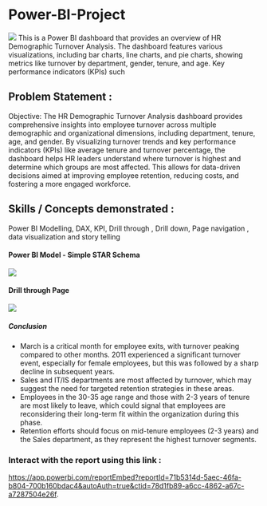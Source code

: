 # Power-BI-Project
![](hr_dashboard.png)
This is a Power BI dashboard that provides an overview of HR Demographic Turnover Analysis. The dashboard features various visualizations, including bar charts, line charts, and pie charts, showing metrics like turnover by department, gender, tenure, and age. Key performance indicators (KPIs) such
## Problem Statement :
Objective: The HR Demographic Turnover Analysis dashboard provides comprehensive insights into employee turnover across multiple demographic and organizational dimensions, including department, tenure, age, and gender. By visualizing turnover trends and key performance indicators (KPIs) like average tenure and turnover percentage, the dashboard helps HR leaders understand where turnover is highest and determine which groups are most affected. This allows for data-driven decisions aimed at improving employee retention, reducing costs, and fostering a more engaged workforce.
## Skills / Concepts demonstrated :
Power BI Modelling, DAX, KPI, Drill through , Drill down, Page navigation , data visualization and story telling
#### Power BI Model - Simple STAR Schema 
![](model.png)                          
#### Drill through Page
![](drill_through.png)
##### Conclusion 
* March is a critical month for employee exits, with turnover peaking compared to other months. 2011 experienced a significant turnover event, especially for female employees, but this was followed by a sharp 
  decline in subsequent years.
* Sales and IT/IS departments are most affected by turnover, which may suggest the need for targeted retention strategies in these areas.
* Employees in the 30-35 age range and those with 2-3 years of tenure are most likely to leave,
  which could signal that employees are reconsidering their long-term fit within the organization during this phase.
* Retention efforts should focus on mid-tenure employees (2-3 years) and the Sales department, as they represent the highest turnover segments.
### Interact with the report using this link :
 https://app.powerbi.com/reportEmbed?reportId=71b5314d-5aec-46fa-b804-700b160bdac4&autoAuth=true&ctid=78d1fb89-a6cc-4862-a67c-a7287504e26f.
